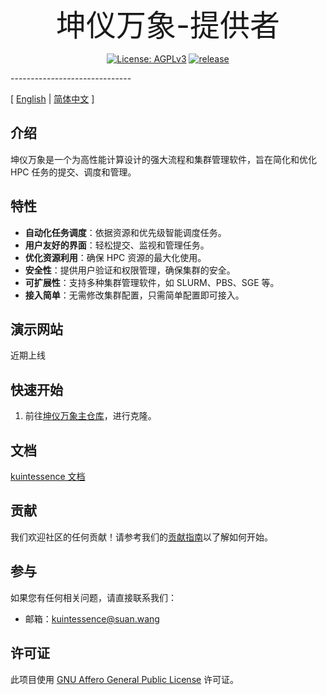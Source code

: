  <p align="center">
<font size=20>坤仪万象-提供者</font>
</p>
<p align="center">
  <a href="https://www.gnu.org/licenses/agpl-3.0.html"><img src="https://img.shields.io/badge/licenses-AGPLv3-orange" alt="License: AGPLv3"></a>
  <a href="https://img.shields.io/badge/release-v0.0.1-blue"><img src="https://img.shields.io/badge/release-v0.0.1-blue" alt=" release"></a>
</p>
------------------------------

[ [English](readme.md) | [简体中文](readme.zh-hans.md) ]

## 介绍

坤仪万象是一个为高性能计算设计的强大流程和集群管理软件，旨在简化和优化 HPC 任务的提交、调度和管理。

## 特性

- **自动化任务调度**：依据资源和优先级智能调度任务。
- **用户友好的界面**：轻松提交、监视和管理任务。
- **优化资源利用**：确保 HPC 资源的最大化使用。
- **安全性**：提供用户验证和权限管理，确保集群的安全。
- **可扩展性**：支持多种集群管理软件，如 SLURM、PBS、SGE 等。
- **接入简单**：无需修改集群配置，只需简单配置即可接入。

## 演示网站

近期上线

## 快速开始

1. 前往[坤仪万象主仓库](https://github.com/nsccjn/kuintessence.git)，进行克隆。

## 文档

[kuintessence 文档](https://docs.kuintessence.com)

## 贡献

我们欢迎社区的任何贡献！请参考我们的[贡献指南](contributing.md)以了解如何开始。

## 参与

如果您有任何相关问题，请直接联系我们：

- 邮箱：kuintessence@suan.wang

## 许可证

此项目使用 [GNU Affero General Public License](LICENSE) 许可证。
